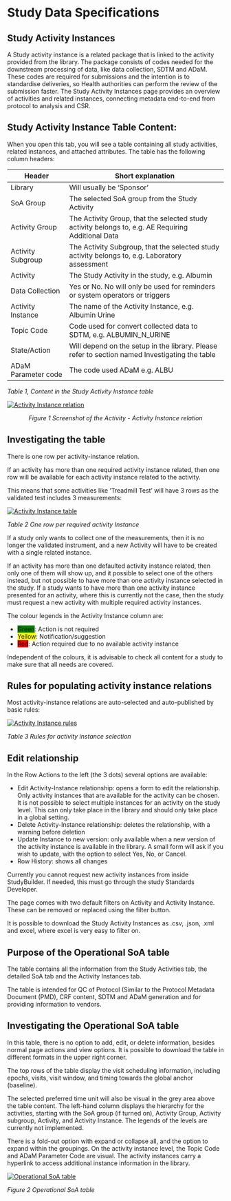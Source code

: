 # Study Data Specifications

## Study Activity Instances

A Study activity instance is a related package that is linked to the activity provided from the library. The package consists of codes needed for the downstream processing of data, like data collection, SDTM and ADaM. These codes are required for submissions and the intention is to standardise deliveries, so Health authorities can perform the review of the submission faster.
The Study Activity Instances page provides an overview of activities and related instances, connecting metadata end-to-end from protocol to analysis and CSR.

## Study Activity Instance Table Content: 

When you open this tab, you will see a table containing all study activities, related instances, and attached attributes. The table has the following column headers:

| Header  | Short explanation   |
|---------|---------------------|
| Library | Will usually be ‘Sponsor’ |
| SoA Group | The selected SoA group from the Study Activity |
| Activity Group | The Activity Group, that the selected study activity belongs to, e.g. AE Requiring Additional Data |
| Activity Subgroup | The Activity Subgroup, that the selected study activity belongs to, e.g. Laboratory assessment |
| Activity | The Study Activity in the study, e.g. Albumin |
| Data Collection | Yes or No. No will only be used for reminders or system operators or triggers |
| Activity Instance | The name of the Activity Instance, e.g. Albumin Urine |
| Topic Code | Code used for convert collected data to SDTM, e.g. ALBUMIN_N_URINE |
| State/Action | Will depend on the setup in the library. Please refer to section named Investigating the table |
| ADaM Parameter code | The code used ADaM e.g. ALBU |

*Table 1, Content in the Study Activity Instance table*


[![Activity Instance relation](~@source/images/user_guides/data_specifications_01.png)](../../../images/user_guides/data_specifications_01.png)

*<p style="text-align: center;">Figure 1 Screenshot of the Activity - Activity Instance relation</p>*

## Investigating the table

There is one row per activity-instance relation.

If an activity has more than one required activity instance related, then one row will be available for each activity instance related to the activity.

This means that some activities like ‘Treadmill Test’ will have 3 rows as the validated test includes 3 measurements:

[![Activity Instance table](~@source/images/user_guides/data_specifications_02.png)](../../../images/user_guides/data_specifications_02.png)

*<p style="text-align: left;">Table 2 One row per required activity Instance</p>*

If a study only wants to collect one of the measurements, then it is no longer the validated instrument, and a new Activity will have to be created with a single related instance.

If an activity has more than one defaulted activity instance related, then only one of them will show up, and it possible to select one of the others instead, but not possible to have more than one activity instance selected in the study. If a study wants to have more than one activity instance presented for an activity, where this is currently not the case, then the study must request a new activity with multiple required activity instances.

The colour legends in the Activity Instance column are:
- <font style="background-color:green;">Green</font>: Action is not required
- <font style="background-color:yellow;">Yellow</font>: Notification/suggestion
- <font style="background-color:red;">Red</font>: Action required due to no available activity instance

Independent of the colours, it is advisable to check all content for a study to make sure that all needs are covered.

## Rules for populating activity instance relations

Most activity-instance relations are auto-selected and auto-published by basic rules:

[![Activity Instance rules](~@source/images/user_guides/data_specifications_03.png)](../../../images/user_guides/data_specifications_03.png)

*<p style="text-align: left;">Table 3 Rules for activity instance selection</p>*

## Edit relationship

In the Row Actions to the left (the 3 dots) several options are available:
- Edit Activity-Instance relationship: opens a form to edit the relationship. Only activity instances that are available for the activity can be chosen. It is not possible to select multiple instances for an activity on the study level. This can only take place in the library and should only take place in a global setting. 
- Delete Activity-Instance relationship: deletes the relationship, with a warning before deletion
- Update Instance to new version: only available when a new version of the activity instance is available in the library. A small form will ask if you wish to update, with the option to select Yes, No, or Cancel.
- Row History: shows all changes

Currently you cannot request new activity instances from inside StudyBuilder. If needed, this must go through the study Standards Developer.

The page comes with two default filters on Activity and Activity Instance. These can be removed or replaced using the filter button.

It is possible to download the Study Activity Instances as .csv, .json, .xml and excel, where excel is very easy to filter on.  


## Purpose of the Operational SoA table

The table contains all the information from the Study Activities tab, the detailed SoA tab and the Activity Instances tab. 

The table is intended for QC of Protocol (Similar to the Protocol Metadata Document (PMD), CRF content, SDTM and ADaM generation and for providing information to vendors.

## Investigating the Operational SoA table

In this table, there is no option to add, edit, or delete information, besides normal page actions and view options. It is possible to download the table in different formats in the upper right corner.

The top rows of the table display the visit scheduling information, including epochs, visits, visit window, and timing towards the global anchor (baseline).

The selected preferred time unit will also be visual in the grey area above the table content.
The left-hand column displays the hierarchy for the activities, starting with the SoA group (if turned on), Activity Group, Activity subgroup, Activity, and Activity Instance. The legends of the levels are currently not implemented.

There is a fold-out option with expand or collapse all, and the option to expand within the groupings.
On the activity instance level, the Topic Code and ADaM Parameter Code are visual. The activity instances carry a hyperlink to access additional instance information in the library.


[![Operational SoA table](~@source/images/user_guides/data_specifications_04.png)](../../../images/user_guides/data_specifications_04.png)

*<p style="text-align: left;">Figure 2 Operational SoA table</p>*


